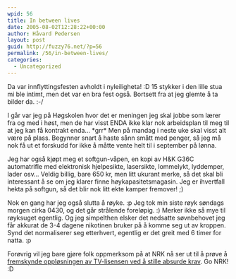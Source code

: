 ```yaml
---
wpid: 56
title: In between lives
date: 2005-08-02T12:28:22+00:00
author: Håvard Pedersen
layout: post
guid: http://fuzzy76.net/?p=56
permalink: /56/in-between-lives/
categories:
  - Uncategorized
---
```

Da var innflyttingsfesten avholdt i nyleiligheta! :D 15 stykker i den lille stua mi ble intimt, men det var en bra fest også. Bortsett fra at jeg glemte å ta bilder da. :-/

I går var jeg på Høgskolen hvor det er meningen jeg skal jobbe som lærer fra og med i høst, men de har visst ENDA ikke klar nok arbeidsplan til meg til at jeg kan få kontrakt enda&#8230; \*grr\* Men på mandag i neste uke skal visst alt være på plass. Begynner snart å haste sånn smått med penger, så jeg må nok få ut et forskudd for ikke å måtte vente helt til i september på lønna.

Jeg har også kjøpt meg et softgun-våpen, en kopi av H&K G36C automatrifle med elektronisk hjelpesikte, lasersikte, lommelykt, lyddemper, lader osv&#8230; Veldig billig, bare 650 kr, men litt ukurant merke, så det skal bli interessant å se om jeg klarer finne høykapasitetsmagasin. Jeg er ihvertfall hekta på softgun, så det blir nok litt ekte kamper fremover! ;)

Nok en gang har jeg også slutta å røyke. :p Jeg tok min siste røyk søndags morgen cirka 0430, og det går strålende foreløpig. :) Merker ikke så mye til røyksuget egentlig. Og jeg simpelthen elsker det nedsatte søvnbehovet jeg får akkurat de 3-4 dagene nikotinen bruker på å komme seg ut av kroppen. Synd det normaliserer seg etterhvert, egentlig er det greit med 6 timer for natta. :p

Forøvrig vil jeg bare gjøre folk oppmerksom på at NRK nå ser ut til å prøve å <a href="http://www.digi.no/php/art.php?id=260098" target="_blank" rel="noopener">fremskynde oppløsningen av TV-lisensen ved å stille absurde krav</a>. Go NRK! :D
